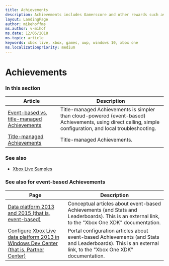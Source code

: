 ```yaml
---
title: Achievements
description: Achievements includes Gamerscore and other rewards such as digital artwork, new maps, characters, and stat boosts.
layout: LandingPage
author: mikehoffms
ms.author: v-mihof
ms.date: 12/06/2018
ms.topic: article
keywords: xbox live, xbox, games, uwp, windows 10, xbox one
ms.localizationpriority: medium
---
```


# Achievements


### In this section

| Article | Description |
|---------|-------------|
| [Event-based vs. title-managed Achievements](live-achievements-eb-vs-tm.md) | Title-managed Achievements is simpler than cloud-powered (event-based) Achievements, using direct calling, simple configuration, and local troubleshooting. |
| [Title-managed Achievements](title-managed/live-achievements-tm-nav.md) | Title-managed Achievements. |


### See also

* [Xbox Live Samples](../../../api-ref/live-samples.md)


### See also for event-based Achievements

| Page | Description |
|---------|-------------|
| [Data platform 2013 and 2015 (that is, event-based)](https://developer.microsoft.com/games/xbox/docs/xdk/data-platform-2013-2015) | Conceptual articles about event-based Achievements (and Stats and Leaderboards). This is an external link, to the "Xbox One XDK" documentation. |
| [Configure Xbox Live data platform 2013 in Windows Dev Center (that is, Partner Center)](https://developer.microsoft.com/games/xbox/docs/xdk/dev-center-configure-data-platform-2013) | Portal configuration articles about event-based Achievements (and Stats and Leaderboards). This is an external link, to the "Xbox One XDK" documentation. |

